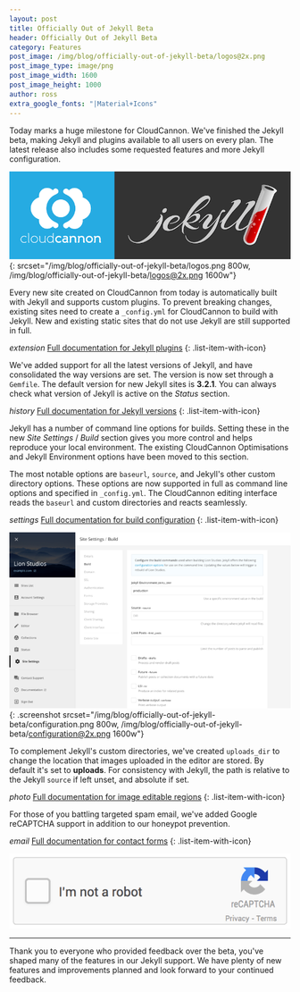 ```yaml
---
layout: post
title: Officially Out of Jekyll Beta
header: Officially Out of Jekyll Beta
category: Features
post_image: /img/blog/officially-out-of-jekyll-beta/logos@2x.png
post_image_type: image/png
post_image_width: 1600
post_image_height: 1000
author: ross
extra_google_fonts: "|Material+Icons"
---
```


Today marks a huge milestone for CloudCannon.
We've finished the Jekyll beta, making Jekyll and plugins available to all users on every plan.
The latest release also includes some requested features and more Jekyll configuration.

![CloudCannon and Jekyll logos](/img/blog/officially-out-of-jekyll-beta/logos.png){: srcset="/img/blog/officially-out-of-jekyll-beta/logos.png 800w, /img/blog/officially-out-of-jekyll-beta/logos@2x.png 1600w"}

Every new site created on CloudCannon from today is automatically built with Jekyll and supports custom plugins.
To prevent breaking changes, existing sites need to create a `_config.yml` for CloudCannon to build with Jekyll.
New and existing static sites that do not use Jekyll are still supported in full.

<i class="material-icons">extension</i> [Full documentation for Jekyll plugins](https://docs.cloudcannon.com/building/plugins/)
{: .list-item-with-icon}

We've added support for all the latest versions of Jekyll, and have consolidated the way versions are set.
The version is now set through a `Gemfile`.
The default version for new Jekyll sites is **3.2.1**. You can always check what version of Jekyll is active on the *Status* section.

<i class="material-icons">history</i> [Full documentation for Jekyll versions](https://docs.cloudcannon.com/building/versions/)
{: .list-item-with-icon}

Jekyll has a number of command line options for builds.
Setting these in the new *Site Settings* / *Build* section gives you more control and helps reproduce your local environment.
The existing CloudCannon Optimisations and Jekyll Environment options have been moved to this section.

The most notable options are `baseurl`, `source`, and Jekyll's other custom directory options.
These options are now supported in full as command line options and specified in `_config.yml`.
The CloudCannon editing interface reads the `baseurl` and custom directories and reacts seamlessly.

<i class="material-icons">settings</i> [Full documentation for build configuration](https://docs.cloudcannon.com/building/configuration/#image-elements)
{: .list-item-with-icon}

![Site Settings Build Interface](/img/blog/officially-out-of-jekyll-beta/configuration.png){: .screenshot srcset="/img/blog/officially-out-of-jekyll-beta/configuration.png 800w, /img/blog/officially-out-of-jekyll-beta/configuration@2x.png 1600w"}

To complement Jekyll's custom directories, we've created `uploads_dir` to change the location that images uploaded in the editor are stored.
By default it's set to **uploads**. For consistency with Jekyll, the path is relative to the Jekyll `source` if left unset, and absolute if set.

<i class="material-icons">photo</i> [Full documentation for image editable regions](https://docs.cloudcannon.com/editing/editable-regions/#image-elements)
{: .list-item-with-icon}

For those of you battling targeted spam email, we've added Google reCAPTCHA support in addition to our honeypot prevention.

<i class="material-icons">email</i> [Full documentation for contact forms](https://docs.cloudcannon.com/hosting/contact-forms/)
{: .list-item-with-icon}

![reCAPTCHA Example](/img/blog/officially-out-of-jekyll-beta/captcha.gif)

---

Thank you to everyone who provided feedback over the beta, you've shaped many of the features in our Jekyll support.
We have plenty of new features and improvements planned and look forward to your continued feedback.
